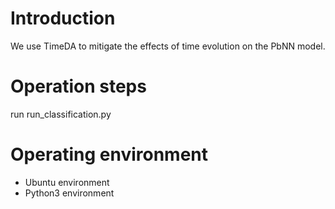 # Introduction
We use TimeDA to mitigate the effects of time evolution on the PbNN model.

# Operation steps
run run_classification.py

# Operating environment
- Ubuntu environment
- Python3 environment
